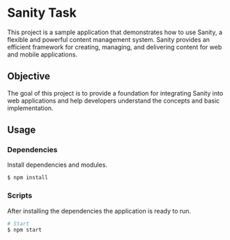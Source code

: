 # Sanity Task
This project is a sample application that demonstrates how to use Sanity, a flexible and powerful content management system. Sanity provides an efficient framework for creating, managing, and delivering content for web and mobile applications.

## Objective
The goal of this project is to provide a foundation for integrating Sanity into web applications and help developers understand the concepts and basic implementation.

## Usage
### Dependencies
Install dependencies and modules.

```bash
$ npm install
```

### Scripts
After installing the dependencies the application is ready to run.

```bash
# Start
$ npm start
```
